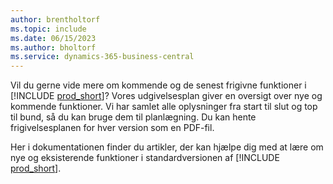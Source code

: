 ```yaml
---
author: brentholtorf
ms.topic: include
ms.date: 06/15/2023
ms.author: bholtorf
ms.service: dynamics-365-business-central
---
```

Vil du gerne vide mere om kommende og de senest frigivne funktioner i [!INCLUDE [prod_short](prod_short.md)]? Vores udgivelsesplan giver en oversigt over nye og kommende funktioner. Vi har samlet alle oplysninger fra start til slut og top til bund, så du kan bruge dem til planlægning. Du kan hente frigivelsesplanen for hver version som en PDF-fil.

Her i dokumentationen finder du artikler, der kan hjælpe dig med at lære om nye og eksisterende funktioner i standardversionen af [!INCLUDE [prod_short](prod_short.md)].